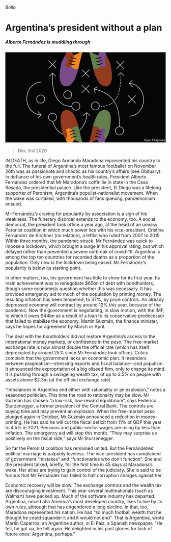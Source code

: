###### Bello

# Argentina’s president without a plan 

##### Alberto Fernández is muddling through 

![image](images/20201205_AMD000.jpg) 

> Dec 3rd 2020 


IN DEATH, as in life, Diego Armando Maradona represented his country to the full. The funeral of Argentina’s most famous footballer on November 26th was as passionate and chaotic as his country’s affairs (see Obituary). In defiance of his own government’s health rules, President Alberto Fernández ordered that Mr Maradona’s coffin lie in state in the Casa Rosada, the presidential palace. Like the president, El Diego was a lifelong supporter of Peronism, Argentina’s populist-nationalist movement. When the wake was curtailed, with thousands of fans queuing, pandemonium ensued.


Mr Fernández’s craving for popularity by association is a sign of his weakness. The funerary disorder extends to the economy, too. A social democrat, the president took office a year ago, at the head of an uneasy Peronist coalition in which much power lies with his vice-president, Cristina Fernández de Kirchner (no relation), a leftist who ruled from 2007 to 2015. Within three months, the pandemic struck. Mr Fernández was quick to impose a lockdown, which brought a surge in his approval rating, but which delayed rather than prevented a severe outbreak of covid-19. Argentina is among the top ten countries for recorded deaths as a proportion of the population. Only now is the lockdown being eased. Mr Fernández’s popularity is below its starting point.



In other matters, too, his government has little to show for its first year. Its main achievement was to renegotiate $65bn of debt with bondholders, though some economists question whether this was necessary. It has provided emergency aid to much of the population by printing money. The resulting inflation has been tempered, to 37%, by price controls. An already depressed economy will contract by around 12% this year, because of the pandemic. Now the government is negotiating, in slow motion, with the IMF, to which it owes $44bn as a result of a loan to its conservative predecessor that failed to stabilise the economy. Martín Guzmán, the finance minister, says he hopes for agreement by March or April.


The deal with the bondholders did not restore Argentina’s access to the international money markets, or confidence in the peso. The free-market exchange rate is now almost double the official rate (which has itself depreciated by around 25% since Mr Fernández took office). Critics complain that the government lacks an economic plan. It meanders between pragmatism—stressing exports and fiscal balance—and populism. It announced the expropriation of a big oilseed firm, only to change its mind. It is pushing through a swingeing wealth tax, of up to 3.5% on people with assets above $2.3m (at the official exchange rate).


“Imbalances in Argentina end either with rationality or an explosion,” notes a seasoned politician. This time the road to rationality may be slow. Mr Guzmán has chosen “a low-risk, low-reward equilibrium”, says Federico Sturzenegger, a former president of the Central Bank. The controls are buying time and may prevent an explosion. When the free-market peso plunged again in October, Mr Guzmán announced a reduction in money-printing. He has said he will cut the fiscal deficit from 11% of GDP this year to 4.5% in 2021. Pensions and public-sector wages are rising by less than inflation. The emergency aid will stop this month. “They may surprise us positively on the fiscal side,” says Mr Sturzenegger.


So far the Peronist coalition has remained united. But the Fernándezes’ political marriage is palpably loveless. The vice-president has complained of government “mistakes” and “functionaries who don’t function”. She and the president talked, briefly, for the first time in 45 days at Maradona’s wake. Her allies are trying to gain control of the judiciary. She is said to be furious that Mr Fernández has failed to halt corruption charges against her.


Economic recovery will be slow. The exchange controls and the wealth tax are discouraging investment. This year several multinationals (such as Walmart) have packed up. Much of the software industry has departed. Argentina, once Latin America’s most developed country, likes to live by its own rules, although that has engendered a long decline. In that, too, Maradona represented his nation. He had “so much football wealth that he thought he could squander it and it would not end”. That is Argentina, wrote Martin Caparrós, an Argentine author, in El País, a Spanish newspaper. “He fell, he got up, he fell again. He delighted in his past glories for lack of future ones: Argentina, perhaps.”

